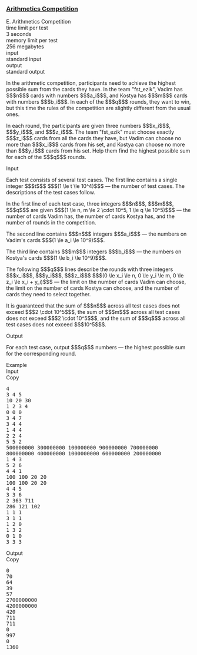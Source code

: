 <h3><a href="https://codeforces.com/contest/2132/problem/E" target="_blank" rel="noopener noreferrer">Arithmetics Competition</a></h3>

<div class="header"><div class="title">E. Arithmetics Competition</div><div class="time-limit"><div class="property-title">time limit per test</div>3 seconds</div><div class="memory-limit"><div class="property-title">memory limit per test</div>256 megabytes</div><div class="input-file input-standard"><div class="property-title">input</div>standard input</div><div class="output-file output-standard"><div class="property-title">output</div>standard output</div></div><div><p>In the arithmetic competition, participants need to achieve the highest possible sum from the cards they have. In the team <span class="tex-font-style-it">"fst_ezik"</span>, Vadim has $$$n$$$ cards with numbers $$$a_i$$$, and Kostya has $$$m$$$ cards with numbers $$$b_i$$$. In each of the $$$q$$$ rounds, they want to win, but this time the rules of the competition are slightly different from the usual ones.</p><p>In each round, the participants are given three numbers $$$x_i$$$, $$$y_i$$$, and $$$z_i$$$. The team <span class="tex-font-style-it">"fst_ezik"</span> must choose exactly $$$z_i$$$ cards from all the cards they have, but Vadim can choose no more than $$$x_i$$$ cards from his set, and Kostya can choose no more than $$$y_i$$$ cards from his set. Help them find the highest possible sum for each of the $$$q$$$ rounds.</p></div><div class="input-specification"><div class="section-title">Input</div><p>Each test consists of several test cases. The first line contains a single integer $$$t$$$ $$$(1 \le t \le 10^4)$$$ — the number of test cases. The descriptions of the test cases follow.</p><p>In the first line of each test case, three integers $$$n$$$, $$$m$$$, $$$q$$$ are given $$$(1 \le n, m \le 2 \cdot 10^5, 1 \le q \le 10^5)$$$ — the number of cards Vadim has, the number of cards Kostya has, and the number of rounds in the competition.</p><p>The second line contains $$$n$$$ integers $$$a_i$$$ — the numbers on Vadim's cards $$$(1 \le a_i \le 10^9)$$$.</p><p>The third line contains $$$m$$$ integers $$$b_i$$$ — the numbers on Kostya's cards $$$(1 \le b_i \le 10^9)$$$.</p><p>The following $$$q$$$ lines describe the rounds with three integers $$$x_i$$$, $$$y_i$$$, $$$z_i$$$ $$$(0 \le x_i \le n, 0 \le y_i \le m, 0 \le z_i \le x_i + y_i)$$$ — the limit on the number of cards Vadim can choose, the limit on the number of cards Kostya can choose, and the number of cards they need to select together.</p><p>It is guaranteed that the sum of $$$n$$$ across all test cases does not exceed $$$2 \cdot 10^5$$$, the sum of $$$m$$$ across all test cases does not exceed $$$2 \cdot 10^5$$$, and the sum of $$$q$$$ across all test cases does not exceed $$$10^5$$$.</p></div><div class="output-specification"><div class="section-title">Output</div><p>For each test case, output $$$q$$$ numbers — the highest possible sum for the corresponding round.</p></div><div class="sample-tests"><div class="section-title">Example</div><div class="sample-test"><div class="input"><div class="title">Input<div title="Copy" data-clipboard-target="#id00522454044542974" id="id0022409500212072575" class="input-output-copier">Copy</div></div><pre id="id00522454044542974"><div class="test-example-line test-example-line-even test-example-line-0">4</div><div class="test-example-line test-example-line-odd test-example-line-1">3 4 5</div><div class="test-example-line test-example-line-odd test-example-line-1">10 20 30</div><div class="test-example-line test-example-line-odd test-example-line-1">1 2 3 4</div><div class="test-example-line test-example-line-odd test-example-line-1">0 0 0</div><div class="test-example-line test-example-line-odd test-example-line-1">3 4 7</div><div class="test-example-line test-example-line-odd test-example-line-1">3 4 4</div><div class="test-example-line test-example-line-odd test-example-line-1">1 4 4</div><div class="test-example-line test-example-line-odd test-example-line-1">2 2 4</div><div class="test-example-line test-example-line-even test-example-line-2">5 5 2</div><div class="test-example-line test-example-line-even test-example-line-2">500000000 300000000 100000000 900000000 700000000</div><div class="test-example-line test-example-line-even test-example-line-2">800000000 400000000 1000000000 600000000 200000000</div><div class="test-example-line test-example-line-even test-example-line-2">1 4 3</div><div class="test-example-line test-example-line-even test-example-line-2">5 2 6</div><div class="test-example-line test-example-line-odd test-example-line-3">4 4 1</div><div class="test-example-line test-example-line-odd test-example-line-3">100 100 20 20</div><div class="test-example-line test-example-line-odd test-example-line-3">100 100 20 20</div><div class="test-example-line test-example-line-odd test-example-line-3">4 4 5</div><div class="test-example-line test-example-line-even test-example-line-4">3 3 6</div><div class="test-example-line test-example-line-even test-example-line-4">2 363 711</div><div class="test-example-line test-example-line-even test-example-line-4">286 121 102</div><div class="test-example-line test-example-line-even test-example-line-4">1 1 1</div><div class="test-example-line test-example-line-even test-example-line-4">3 1 1</div><div class="test-example-line test-example-line-even test-example-line-4">1 2 0</div><div class="test-example-line test-example-line-even test-example-line-4">1 3 2</div><div class="test-example-line test-example-line-even test-example-line-4">0 1 0</div><div class="test-example-line test-example-line-even test-example-line-4">3 3 3</div></pre></div><div class="output"><div class="title">Output<div title="Copy" data-clipboard-target="#id005432868264419997" id="id009132579991156548" class="input-output-copier">Copy</div></div><pre id="id005432868264419997">0
70
64
39
57
2700000000
4200000000
420
711
711
0
997
0
1360
</pre></div></div></div>